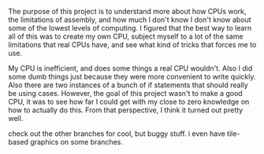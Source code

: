 The purpose of this project is to understand more about how CPUs work, the limitations of assembly, and how much I don't know I don't know about some of the lowest levels of computing. I figured that the best way to learn all of this was to create my own CPU, subject myself to a lot of the same limitations that real CPUs have, and see what kind of tricks that forces me to use.

My CPU is inefficient, and does some things a real CPU wouldn't. Also I did some dumb things just because they were more convenient to write quickly. Also there are two instances of a bunch of if statements that should really be using cases. However, the goal of this project wasn't to make a good CPU, it was to see how far I could get with my close to zero knowledge on how to actually do this. From that perspective, I think it turned out pretty well.


check out the other branches for cool, but buggy stuff. i even have tile-based graphics on some branches.
